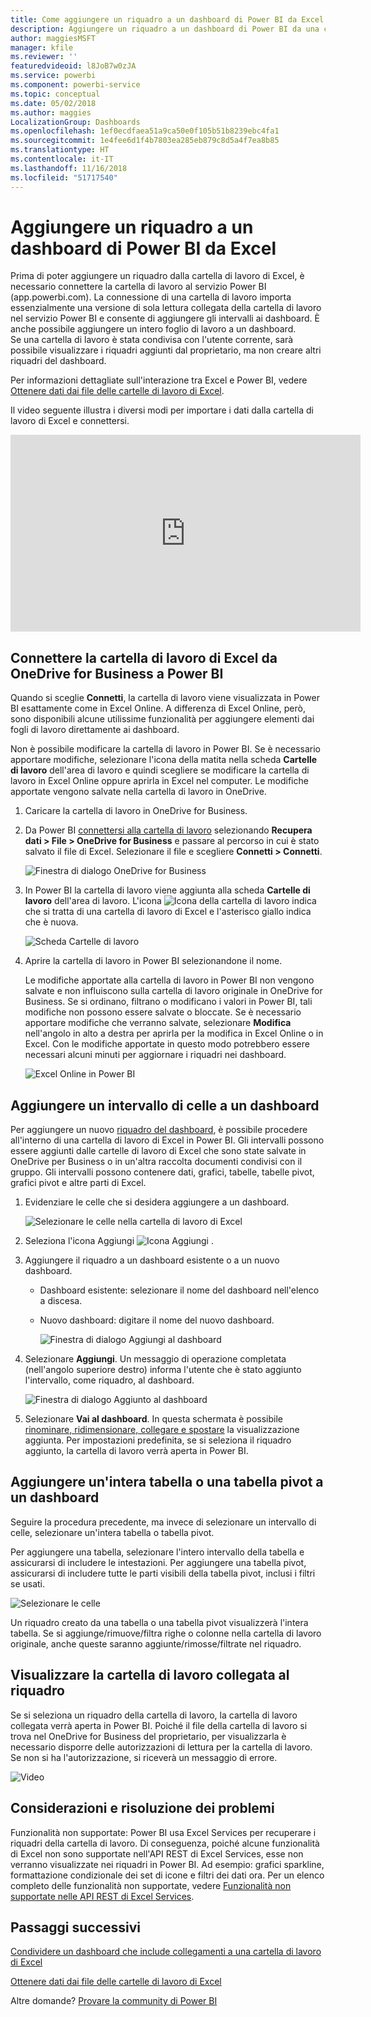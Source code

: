 ```yaml
---
title: Come aggiungere un riquadro a un dashboard di Power BI da Excel
description: Aggiungere un riquadro a un dashboard di Power BI da una cartella di lavoro di Excel in OneDrive for Business Aggiungere intervalli, grafici, tabelle
author: maggiesMSFT
manager: kfile
ms.reviewer: ''
featuredvideoid: l8JoB7w0zJA
ms.service: powerbi
ms.component: powerbi-service
ms.topic: conceptual
ms.date: 05/02/2018
ms.author: maggies
LocalizationGroup: Dashboards
ms.openlocfilehash: 1ef0ecdfaea51a9ca50e0f105b51b8239ebc4fa1
ms.sourcegitcommit: 1e4fee6d1f4b7803ea285eb879c8d5a4f7ea8b85
ms.translationtype: HT
ms.contentlocale: it-IT
ms.lasthandoff: 11/16/2018
ms.locfileid: "51717540"
---
```

# <a name="pin-a-tile-to-a-power-bi-dashboard-from-excel"></a>Aggiungere un riquadro a un dashboard di Power BI da Excel
Prima di poter aggiungere un riquadro dalla cartella di lavoro di Excel, è necessario connettere la cartella di lavoro al servizio Power BI (app.powerbi.com). La connessione di una cartella di lavoro importa essenzialmente una versione di sola lettura collegata della cartella di lavoro nel servizio Power BI e consente di aggiungere gli intervalli ai dashboard. È anche possibile aggiungere un intero foglio di lavoro a un dashboard.  
Se una cartella di lavoro è stata condivisa con l'utente corrente, sarà possibile visualizzare i riquadri aggiunti dal proprietario, ma non creare altri riquadri del dashboard. 

Per informazioni dettagliate sull'interazione tra Excel e Power BI, vedere [Ottenere dati dai file delle cartelle di lavoro di Excel](http://go.microsoft.com/fwlink/?LinkID=521962).

Il video seguente illustra i diversi modi per importare i dati dalla cartella di lavoro di Excel e connettersi.

<iframe width="560" height="315" src="https://www.youtube.com/embed/l8JoB7w0zJA" frameborder="0" allowfullscreen></iframe>

## <a name="connect-your-excel-workbook-from-onedrive-for-business-to-power-bi"></a>Connettere la cartella di lavoro di Excel da OneDrive for Business a Power BI
Quando si sceglie **Connetti**, la cartella di lavoro viene visualizzata in Power BI esattamente come in Excel Online. A differenza di Excel Online, però, sono disponibili alcune utilissime funzionalità per aggiungere elementi dai fogli di lavoro direttamente ai dashboard.

Non è possibile modificare la cartella di lavoro in Power BI. Se è necessario apportare modifiche, selezionare l'icona della matita nella scheda **Cartelle di lavoro** dell'area di lavoro e quindi scegliere se modificare la cartella di lavoro in Excel Online oppure aprirla in Excel nel computer. Le modifiche apportate vengono salvate nella cartella di lavoro in OneDrive.

1. Caricare la cartella di lavoro in OneDrive for Business.

2. Da Power BI [connettersi alla cartella di lavoro](service-excel-workbook-files.md) selezionando **Recupera dati > File > OneDrive for Business** e passare al percorso in cui è stato salvato il file di Excel. Selezionare il file e scegliere **Connetti > Connetti**.

    ![Finestra di dialogo OneDrive for Business](media/service-dashboard-pin-tile-from-excel/power-bi-connect.png)

3. In Power BI la cartella di lavoro viene aggiunta alla scheda **Cartelle di lavoro** dell'area di lavoro.  L'icona ![Icona della cartella di lavoro](media/service-dashboard-pin-tile-from-excel/pbi_workbookicon.png) indica che si tratta di una cartella di lavoro di Excel e l'asterisco giallo indica che è nuova.
    
    ![Scheda Cartelle di lavoro](media/service-dashboard-pin-tile-from-excel/power-bi-workbooks.png)
4. Aprire la cartella di lavoro in Power BI selezionandone il nome.

    Le modifiche apportate alla cartella di lavoro in Power BI non vengono salvate e non influiscono sulla cartella di lavoro originale in OneDrive for Business. Se si ordinano, filtrano o modificano i valori in Power BI, tali modifiche non possono essere salvate o bloccate. Se è necessario apportare modifiche che verranno salvate, selezionare **Modifica** nell'angolo in alto a destra per aprirla per la modifica in Excel Online o in Excel. Con le modifiche apportate in questo modo potrebbero essere necessari alcuni minuti per aggiornare i riquadri nei dashboard.
   
    ![Excel Online in Power BI](media/service-dashboard-pin-tile-from-excel/power-bi-opened.png)

## <a name="pin-a-range-of-cells-to-a-dashboard"></a>Aggiungere un intervallo di celle a un dashboard
Per aggiungere un nuovo [riquadro del dashboard](consumer/end-user-tiles.md), è possibile procedere all'interno di una cartella di lavoro di Excel in Power BI. Gli intervalli possono essere aggiunti dalle cartelle di lavoro di Excel che sono state salvate in OneDrive per Business o in un'altra raccolta documenti condivisi con il gruppo. Gli intervalli possono contenere dati, grafici, tabelle, tabelle pivot, grafici pivot e altre parti di Excel.

1. Evidenziare le celle che si desidera aggiungere a un dashboard.
   
    ![Selezionare le celle nella cartella di lavoro di Excel](media/service-dashboard-pin-tile-from-excel/pbi_selectrange.png)
2. Seleziona l'icona Aggiungi ![Icona Aggiungi](media/service-dashboard-pin-tile-from-excel/pbi_pintile_small.png) . 
3. Aggiungere il riquadro a un dashboard esistente o a un nuovo dashboard. 
   
   * Dashboard esistente: selezionare il nome del dashboard nell'elenco a discesa.
   * Nuovo dashboard: digitare il nome del nuovo dashboard.
   
     ![Finestra di dialogo Aggiungi al dashboard](media/service-dashboard-pin-tile-from-excel/pbi_dashdialog1.png)
4. Selezionare **Aggiungi**. Un messaggio di operazione completata (nell'angolo superiore destro) informa l'utente che è stato aggiunto l'intervallo, come riquadro, al dashboard. 
   
    ![Finestra di dialogo Aggiunto al dashboard](media/service-dashboard-pin-tile-from-excel/power-bi-go-to-dashboard.png)
5. Selezionare **Vai al dashboard**. In questa schermata è possibile [rinominare, ridimensionare, collegare e spostare](service-dashboard-edit-tile.md) la visualizzazione aggiunta. Per impostazioni predefinita, se si seleziona il riquadro aggiunto, la cartella di lavoro verrà aperta in Power BI.

## <a name="pin-an-entire-table-or-pivottable-to-a-dashboard"></a>Aggiungere un'intera tabella o una tabella pivot a un dashboard
Seguire la procedura precedente, ma invece di selezionare un intervallo di celle, selezionare un'intera tabella o tabella pivot.

Per aggiungere una tabella, selezionare l'intero intervallo della tabella e assicurarsi di includere le intestazioni.  Per aggiungere una tabella pivot, assicurarsi di includere tutte le parti visibili della tabella pivot, inclusi i filtri se usati.

 ![Selezionare le celle](media/service-dashboard-pin-tile-from-excel/pbi_selecttable.png)

Un riquadro creato da una tabella o una tabella pivot visualizzerà l'intera tabella.  Se si aggiunge/rimuove/filtra righe o colonne nella cartella di lavoro originale, anche queste saranno aggiunte/rimosse/filtrate nel riquadro.

## <a name="view-the-workbook-linked-to-the-tile"></a>Visualizzare la cartella di lavoro collegata al riquadro
Se si seleziona un riquadro della cartella di lavoro, la cartella di lavoro collegata verrà aperta in Power BI. Poiché il file della cartella di lavoro si trova nel OneDrive for Business del proprietario, per visualizzarla è necessario disporre delle autorizzazioni di lettura per la cartella di lavoro. Se non si ha l'autorizzazione, si riceverà un messaggio di errore.  

 ![Video](media/service-dashboard-pin-tile-from-excel/pin-from-excel.gif)

## <a name="considerations-and-troubleshooting"></a>Considerazioni e risoluzione dei problemi
Funzionalità non supportate: Power BI usa Excel Services per recuperare i riquadri della cartella di lavoro. Di conseguenza, poiché alcune funzionalità di Excel non sono supportate nell'API REST di Excel Services, esse non verranno visualizzate nei riquadri in Power BI. Ad esempio: grafici sparkline, formattazione condizionale dei set di icone e filtri dei dati ora. Per un elenco completo delle funzionalità non supportate, vedere [Funzionalità non supportate nelle API REST di Excel Services](http://msdn.microsoft.com/library/office/ff394477.aspx).

## <a name="next-steps"></a>Passaggi successivi
[Condividere un dashboard che include collegamenti a una cartella di lavoro di Excel](service-share-dashboard-that-links-to-excel-onedrive.md)

[Ottenere dati dai file delle cartelle di lavoro di Excel](service-excel-workbook-files.md)

Altre domande? [Provare la community di Power BI](http://community.powerbi.com/)

